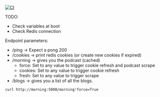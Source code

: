 [![CI](https://github.com/thekoma/morning/actions/workflows/main.yml/badge.svg)](https://github.com/thekoma/morning/actions/workflows/main.yml)

TODO:
- Check variables at boot
- Check Redis connection


Endpoint parameters:
- /ping -> Expect a pong 200
- /cookies -> print redis cookies (or create new cookies if expired) 
- /morning -> gives you the podcast (cached)
  - force: Set to any value to trigger cookie refresh and podcast scrape
  - cookies: Set to any value to trigger cookie refresh
  - fresh: Set to any value to trigger scrape
- /blogs -> gives you a list of all the blogs.

```bash
curl http://morning:5000/morning?force=True
```